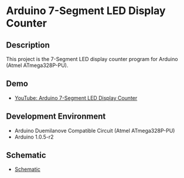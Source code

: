 Arduino 7-Segment LED Display Counter
========

## Description
This project is the 7-Segment LED display counter program for Arduino (Atmel ATmega328P-PU). 

## Demo
* [YouTube: Arduino 7-Segment LED Display Counter](https://www.youtube.com/watch?v=OdL5y6ithC8)

## Development Environment
* Arduino Duemilanove Compatible Circuit (Atmel ATmega328P-PU)
* Arduino 1.0.5-r2

## Schematic
* [Schematic](https://lh3.googleusercontent.com/-gS7p2du0oZw/VOltmzPeIOI/AAAAAAAACgA/iNEmwswZ2cM/s0/Arduino_sw_7seg.PNG)
